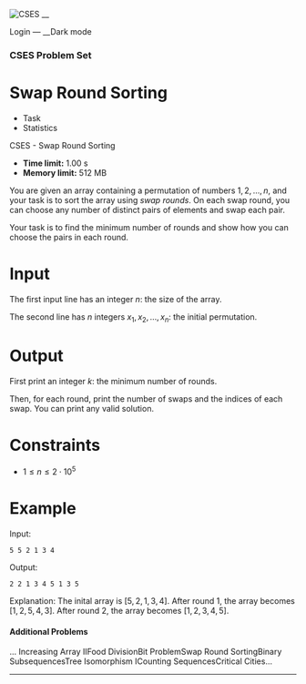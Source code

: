 ![CSES](/logo.png?1) __

Login — __Dark mode

### CSES Problem Set

# Swap Round Sorting

  * Task
  * Statistics

CSES - Swap Round Sorting

  * **Time limit:** 1.00 s
  * **Memory limit:** 512 MB

You are given an array containing a permutation of numbers $1,2,\dots,n$, and
your task is to sort the array using _swap rounds_. On each swap round, you
can choose any number of distinct pairs of elements and swap each pair.

Your task is to find the minimum number of rounds and show how you can choose
the pairs in each round.

# Input

The first input line has an integer $n$: the size of the array.

The second line has $n$ integers $x_1,x_2,\dots,x_n$: the initial permutation.

# Output

First print an integer $k$: the minimum number of rounds.

Then, for each round, print the number of swaps and the indices of each swap.
You can print any valid solution.

# Constraints

  * $1 \le n \le 2 \cdot 10^5$

# Example

Input:

``` 5 5 2 1 3 4 ```

Output:

``` 2 2 1 3 4 5 1 3 5 ```

Explanation: The inital array is $[5,2,1,3,4]$. After round $1$, the array
becomes $[1,2,5,4,3]$. After round $2$, the array becomes $[1,2,3,4,5]$.

#### Additional Problems

... Increasing Array IIFood DivisionBit ProblemSwap Round SortingBinary
SubsequencesTree Isomorphism ICounting SequencesCritical Cities...

* * *

